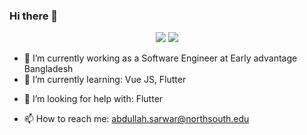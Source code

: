 ### Hi there 👋

<!-- **thedrowsywinger/thedrowsywinger** is a ✨ _special_ ✨ repository because its `README.md` (this file) appears on your GitHub profile. -->

<!-- Here are some ideas to get you started: -->

<p align="center">
  <img src ="https://github-readme-stats.vercel.app/api?username=thedrowsywinger&show_icons=true&count_private=true&theme=darcula&hide_border=true&hide=issues,contribs&include_all_commits=true&bg_color=00000000">
  <img src ="https://github-readme-stats.vercel.app/api/top-langs/?username=thedrowsywinger&layout=compact&hide_border=true&theme=darcula&bg_color=00000000&langs_count=10&hide=jupyter%20notebook,tex,css,php">
</p>

- 🔭 I’m currently working as a Software Engineer at Early advantage Bangladesh
- 🌱 I’m currently learning: Vue JS, Flutter
<!-- - 👯 I’m looking to collaborate on ... -->
- 🤔 I’m looking for help with: Flutter
<!-- - 💬 Ask me about:  -->
- 📫 How to reach me: abdullah.sarwar@northsouth.edu
<!-- - 😄 Pronouns: ...
- ⚡ Fun fact: ... -->


